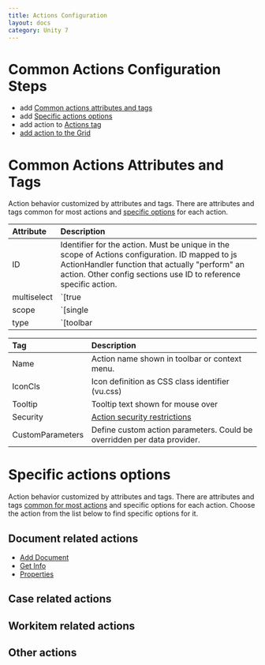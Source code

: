 ```yaml
---
title: Actions Configuration
layout: docs
category: Unity 7
---
```

# Common Actions Configuration Steps

- add [Common actions attributes and tags](#common-actions-attributes-and-tags)
- add [Specific actions options](#specific-actions-options)
- add action to [Actions tag](tags-list/actions-tag.md)
- [add action to the Grid](../../unity-react/configuration/grids.md#how-to-add-action-to-the-grid)

# Common Actions Attributes and Tags

Action behavior customized by attributes and tags. 
There are attributes and tags common for most actions and [specific options](#specific-actions-options) for each action. 

| Attribute | Description                              | 
|:--------------|:-----------------------------------------|
| ID            | Identifier for the action. Must be unique in the scope of Actions configuration. ID mapped to js ActionHandler function that actually "perform" an action. Other config sections use ID to reference specific action.|
| multiselect   | `[true|false]` *content to be added* |
| scope         | `[single|any]` *content to be added* |
| type          | `[toolbar|context-menu|column-click]` *content to be added* |


| Tag       | Description                              | 
|:----------|:-----------------------------------------|
| Name      | Action name shown in toolbar or context menu.|
| IconCls   | Icon definition as CSS class identifier (vu.css) |
| Tooltip   | Tooltip text shown for mouse over  |
| Security  | [Action security restrictions](../../unity-react/configuration/security.md#security-restrictions) | 
| CustomParameters  | Define custom action parameters. Could be overridden per data provider.   | 

# Specific actions options

Action behavior customized by attributes and tags. 
There are attributes and tags [common for most actions](#common-actions-attributes-and-tags) and specific options for each action. 
Choose the action from the list below to find specific options for it.

## Document related actions

- [Add Document](actions/add-document.md)
- [Get Info](actions/get-info.md)
- [Properties](actions/properties.md)

## Case related actions

## Workitem related actions

## Other actions